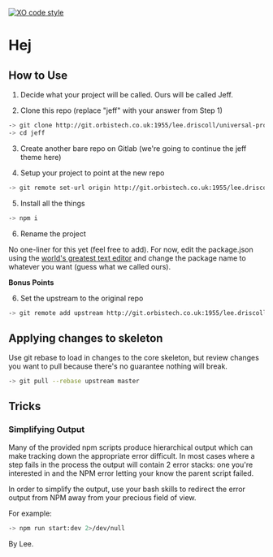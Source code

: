 [![XO code style](https://img.shields.io/badge/code_style-XO-5ed9c7.svg)](https://github.com/sindresorhus/xo)

# Hej

## How to Use

1. Decide what your project will be called. Ours will be called Jeff.

2. Clone this repo (replace "jeff" with your answer from Step 1)
```sh
-> git clone http://git.orbistech.co.uk:1955/lee.driscoll/universal-project-skeleton.git jeff
-> cd jeff
```

3. Create another bare repo on Gitlab (we're going to continue the jeff theme here)

4. Setup your project to point at the new repo
```sh
-> git remote set-url origin http://git.orbistech.co.uk:1955/lee.driscoll/jeff.git
```

5. Install all the things
```sh
-> npm i
```

6. Rename the project

No one-liner for this yet (feel free to add). For now, edit the package.json using the [world's greatest text editor](https://www.diffur.com/what-is-the-best-text-editor-for-programming) and change the package name to whatever you want (guess what we called ours).

__Bonus Points__

6. Set the upstream to the original repo

```sh
-> git remote add upstream http://git.orbistech.co.uk:1955/lee.driscoll/universal-project-skeleton.git
```

## Applying changes to skeleton

Use git rebase to load in changes to the core skeleton, but review changes you want to pull because there's no guarantee nothing will break.

```sh
-> git pull --rebase upstream master
```

## Tricks

### Simplifying Output

Many of the provided npm scripts produce hierarchical output which can make tracking down the appropriate error difficult. In most cases where a step fails in the process the output will contain 2 error stacks: one you're interested in and the NPM error letting your know the parent script failed.

In order to simplify the output, use your bash skills to redirect the error output from NPM away from your precious field of view.

For example:
```sh
-> npm run start:dev 2>/dev/null
```

By Lee.
